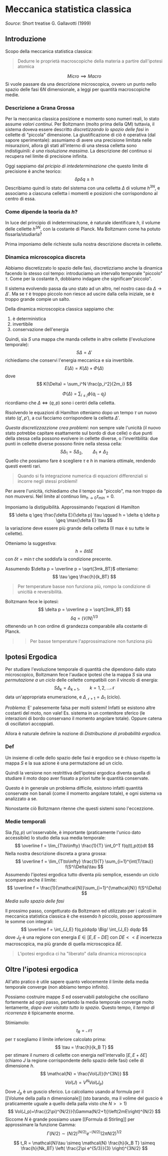 # Meccanica statistica classica
_Source:_ Short treatise G. Gallavotti (1999) 

## Introduzione 
Scopo della meccanica statistica classica: 
> Dedurre le proprietà macroscopiche della materia a partire dall'ipotesi atomica

$$
Micro \implies Macro
$$
Si vuole passare da una descrizione microscopica, ovvero un punto nello spazio delle fasi $6N$ dimensionale, a leggi per quantità macroscopiche medie.

### Descrizione a Grana Grossa
Per la meccanica classica posizione e momento sono numeri reali, lo stato assume _valori continui_. Per Boltzmann (molto prima della QM) tuttavia, il sistema doveva essere descritto _discretizzando lo spazio delle fasi_ in cellette di "piccola" dimensione. La giustificazione di ciò è operativa (dal sapore sperimentale): assumiamo di avere una precisione limitata nelle misurazioni, allora gli stati all'interno di una stessa celletta sono indistiguinili: _è una risoluzione massima_. La descrizione del continuo si recupera nel limite di precisione infinita.

Oggi sappiamo dal _pricipio di intedeterminazione_ che questo limite di precisione è anche teorico:
$$
\delta p \delta q \geq h
$$
Describiamo quindi lo stato del sistema con una celletta $\Delta$ di volume $h^{3N}$, e associamo a ciascuna celletta i momenti e posizioni che corrispondono al centro di essa.

### Come dipende la teoria da $h$?
In luce del principio di indeterminazione, è  naturale identificare $h$, il volume delle cellette $h^{3N}$, con la costante di Planck. Ma Boltzmann come ha potuto fissarla/studiarla?

Prima imponiamo delle richieste sulla nostra descrizione discreta in cellette.

### Dinamica microscopica discreta
Abbiamo discretizzato lo spazio delle fasi, discretizziamo anche la dinamica facendo lo stesso col tempo: introduciamo un intervallo temporale "piccolo" $\tau$. Come per la costante $h$, dobbiamo indagare che significam"piccolo".

Il sistema evolvendo passa da uno stato ad un altro, nel nostro caso da $\Delta \rightarrow \Delta'$. Ma se $\tau$ è troppo piccolo non riesce ad uscire dalla cella iniziale, se è troppo grande compie un salto.

Della dinamica microscopica classica sappiamo che:
1. è deterministica
2. invertibile
3. conservazione dell'energia

Quindi, sia $S$ una mappa che manda cellette in altre cellette (l'evoluzione temporale):
$$
S\Delta = \Delta'
$$
richiediamo che conservi l'energia meccanica e sia invertibile.
$$
E(\Delta) = K(\Delta) + \Phi(\Delta)
$$
dove
$$
K(\Delta) = \sum_i^N \frac{p_i^2}{2m_i}
$$

$$
\Phi(\Delta) = \sum_{i\leq j} \phi(q_i-q_j)
$$
ricordiamo che $\Delta \iff (q,p)$ sono i centri della celletta.

Risolvendo le equazioni di Hamilton otteniamo dopo un tempo $\tau$ un nuovo stato $(q',p')$, a cui facciamo corrispondere la celletta $\Delta'$.

_Questa discretizzazzione crea problemi_: non sempre vale l'unicità (il nuovo stato potrebbe capitare esattamente sul bordo di due celle) o due punti della stessa cella possono evolvere in cellette diverse, o l'inveritbilità: due punti in cellette diverse possono finire nella stessa cella:
$$
S\Delta_1 = S\Delta_2, \qquad \Delta_1 \neq \Delta_2
$$
Quello che possiamo fare è scegliere $\tau$ e $h$ in  maniera ottimale, rendendo questi eventi rari.

> Quando si fa integrazione numerica di equazioni differenziali si incorre negli stessi problemi!

Per avere l'unicità, richiediamo che il tempo sia "piccolo", ma non troppo da non muoversi. Nel limite al continuo $\lim_{h\to 0} \tau_{min} = 0$.

Imponiamo la distiguibilità. Approssimando l'eqazioni di Hamilton
$$
\delta q \geq \frac{\delta E}{\delta p} \tau \qquad h = \delta q \delta p \geq \max{\delta E} \tau
$$
la variazione deve essere più grande della celletta (Il max è su tutte le cellette).

Otteniamo la suggestiva:
$$
h = \delta t \delta E
$$
con $\delta t = \min{\tau}$ che soddisfa la condizione precente. 

Assumendo $\delta p = \overline p = \sqrt{3mk_BT}$ otteniamo:
$$
\tau \geq \frac{h}{k_BT}
$$
> Per temperature basse non funziona più, rompo la condizione di unicitià e reversibilità.

Boltzmann fece le ipotesi:
$$
\delta p = \overline p = \sqrt{3mk_BT}
$$
$$
\delta q = (V/N)^{1/3}
$$
ottenendo un $h$ con ordine di grandezza comparabile alla costante di Planck.

>> Per basse temperature l'approssimazione non funziona più

## Ipotesi Ergodica
Per studiare l'evoluzione temporale di quantità che dipendono dallo stato microscopico, Boltzmann fece l'audace ipotesi che la mappa $S$ sia una _permutazione a un ciclo_ delle cellette compatibili con il vincolo di energia:
$$
S\Delta_k = \Delta_{k+1}, \qquad k = 1,2,\dots \mathcal{N}
$$
data un'appropriata enumerazione, e $\Delta_{\mathcal{N}+1} = \Delta_1$ (ciclo).

_Problema:_
E' palesemente falsa per molti sistemi! Infatti se esistono altre costanti del moto, non vale! Es. sistema in un contenitore sferico (le interazioni di bordo conservano il momento angolare totale). Oppure catena di oscillatori accoppiati.

Allora è naturale definire la nozione di _Distribuzione di probabilità ergodica_.
### Def 
Un insieme di celle dello spazio delle fasi è ergodico se è chiuso rispetto la mappa $S$ e la sua azione è una permutazione ad un ciclo.

Quindi la versione non restrittiva dell'ipotesi ergodica diventa quella di studiare il moto dopo aver fissato a priori tutte le quantità conservate.

Questo è in generale un problema difficile, esistono infatti quantità conservate non banali (come il momento angolare totale), e ogni sistema va analizzato a se.

Nonostante ciò Boltzmann ritenne che questi sistemi sono l'eccezzione.

### Medie temporali
Sia $f(q,p)$ un'osservabile, è importante (praticamente l'unico dato accessibile) lo studio della sua media temporale:
$$
\overline f = \lim_{T\to\infty} \frac{1}{T} \int_0^T f(q(t),p(t))dt
$$
Nella nostra descrizione discreta a grana grossa:
$$
\overline f =  \lim_{T\to\infty} \frac{1}{T} \sum_{i=1}^{int(T/\tau)} f(S^i\Delta)\tau
$$
Assumendo l'ipotesi ergodica tutto diventa più semplice, essendo un ciclo scompare anche il limite:
$$
\overline f = \frac{1}{\mathcal{N}}\sum_{i=1}^{\mathcal{N}} f(S^i\Delta)
$$
_Media sullo spazio delle fasi_

Il prossimo passo, congetturato da Boltzmann ed utilizzato per i calcoli in meccanica statistica classica è che essendo $h$ piccolo, posso approssimare le somme con integrali:
$$
\overline f = \int_{J_E} f(q,p)dqdp \Big/ \int_{J_E} dqdp
$$
dove $J_E$ è una regione con energia $E \in [E, E-DE]$ con $DE << E$ incertezza macroscopica, ma più grande di quella microscopica $\delta E$.

> L'ipotesi ergodica ci ha "liberato" dalla dinamica microscopica 

## Oltre l'ipotesi ergodica
All'atto pratico è utile sapere quanto velocemente il limite della media temporale converge (non abbiamo tempo infinito).

Possiamo costruire mappe $S$ ed osservabili patologiche che oscillano fortemente ad ogni passo, pertando la media temporale converge molto lentamente, _dopo aver visitato tutto lo spazio_. Questo tempo, il _tempo di ricorrenza_ è tipicamente enorme.

Stimiamolo:
$$
t_R = \mathcal{N}\tau
$$
per $\tau$ scegliamo il limite inferiore calcolato prima:
$$
\tau = \frac{h}{k_B T}
$$
per stimare il numero di cellette con energia nell'intervallo $[E,E+\delta E]$ (chiamo $J$ la regione corrispondente dello spazio delle fasi) celle di dimensione $h$.
$$
\mathcal{N} = \frac{Vol(J)}{h^{3N}}
$$
$$
Vol(J) = V^N Vol(J_p) 
$$
Dove $J_p$ è un guscio sferico. Lo calcoliamo usando al formula per il [[Volume della palla n dimensionale]] (sto barando, ma il volime del guscio è praticamente uguale a quello della palla visto che $N >> 1$)
$$
Vol(J_p)=\frac{(2\pi)^{N/2}}{\Gamma(N/2+1)}\left(2mE\right)^{N/2}
$$
Siccome $N$ è grande possiamo usare [[Formula di Stirling]] per approssimare la funzione Gamma:
$$
\Gamma(N/2) \sim (N/2)^{(N/2)}e^{-(N/2)} (2\pi N/2)^{1/2}
$$



$$
t_R = \mathcal{N}\tau \simeq  \mathcal{N} \frac{h}{k_B T} \simeq \frac{h}{Nk_BT} \left( \frac{2\pi e^{5/3}}{3} \right)^{3N/2}
$$

